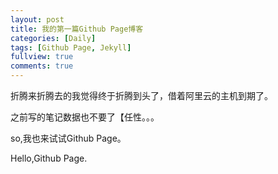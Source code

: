 ```yaml
---
layout: post
title: 我的第一篇Github Page博客
categories: [Daily]
tags: [Github Page, Jekyll]
fullview: true
comments: true
---
```

折腾来折腾去的我觉得终于折腾到头了，借着阿里云的主机到期了。

之前写的笔记数据也不要了【任性。。。

so,我也来试试Github Page。

Hello,Github Page.

